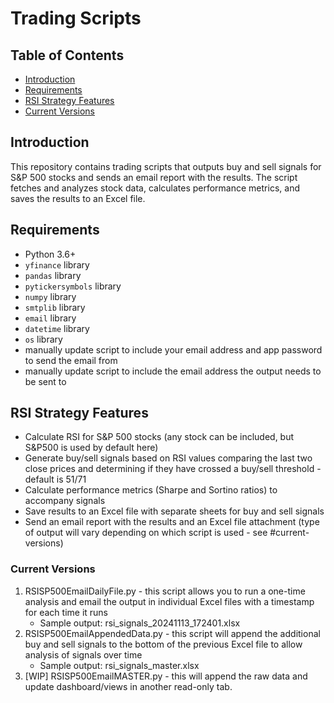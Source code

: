 # Trading Scripts

## Table of Contents
- [Introduction](#introduction)
- [Requirements](#requirements)
- [RSI Strategy Features](#rsi-strategy-features)
- [Current Versions](#current-versions)

## Introduction
This repository contains trading scripts that outputs buy and sell signals for S&P 500 stocks and sends an email report with the results. The script fetches and analyzes stock data, calculates performance metrics, and saves the results to an Excel file.

## Requirements
- Python 3.6+
- `yfinance` library
- `pandas` library
- `pytickersymbols` library
- `numpy` library
- `smtplib` library
- `email` library
- `datetime` library
- `os` library
- manually update script to include your email address and app password to send the email from
- manually update script to include the email address the output needs to be sent to

## RSI Strategy Features
- Calculate RSI for S&P 500 stocks (any stock can be included, but S&P500 is used by default here)
- Generate buy/sell signals based on RSI values comparing the last two close prices and determining if they have crossed a buy/sell threshold - default is 51/71
- Calculate performance metrics (Sharpe and Sortino ratios) to accompany signals
- Save results to an Excel file with separate sheets for buy and sell signals
- Send an email report with the results and an Excel file attachment (type of output will vary depending on which script is used - see #current-versions)

### Current Versions
1. RSISP500EmailDailyFile.py - this script allows you to run a one-time analysis and email the output in individual Excel files with a timestamp for each time it runs
      - Sample output: rsi_signals_20241113_172401.xlsx
2. RSISP500EmailAppendedData.py - this script will append the additional buy and sell signals to the bottom of the previous Excel file to allow analysis of signals over time
      - Sample output: rsi_signals_master.xlsx
3. [WIP] RSISP500EmailMASTER.py - this will append the raw data and update dashboard/views in another read-only tab. 
